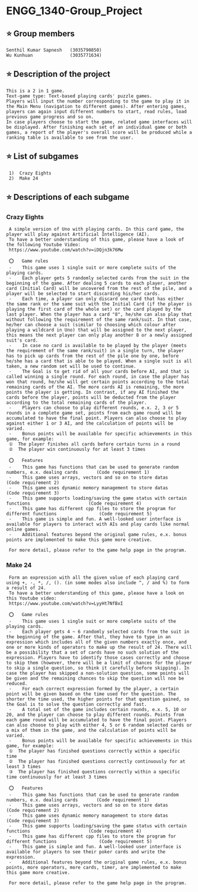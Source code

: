 #    ENGG_1340-Group_Project

##   ⭐️  Group members
    Senthil Kumar Sapnesh   (3035790850)
    Wu Kunhuan              (3035771634)



##   ⭐️  Description of the project
    This is a 2 in 1 game.
    Text-game type: Text-based playing cards' puzzle games.
    Players will input the number corresponding to the game to play it in the Main Menu (navigation to different games). After entering games, players can again input different numbers to start, read rules, load previous game progress and so on.
    In case players choose to start the game, related game interfaces will be displayed. After finishing each set of an individual game or both games, a report of the player's overall score will be produced while a ranking table is available to see from the user.



##   ⭐️  List of subgames
     1)  Crazy Eights
     2)  Make 24



##   ⭐️  Descriptions of each subgame

###  Crazy Eights
     A simple version of Uno with playing cards. In this card game, the player will play against Artificial Intelligence (AI).
     To have a better understanding of this game, please have a look of the following Youtube Video:
     https://www.youtube.com/watch?v=iDQjn3k76Mw

     ⭕️   Game rules
     -    This game uses 1 single suit or more complete suits of the playing cards.
     -    Each player gets 5 randomly selected cards from the suit in the beginning of the game. After dealing 5 cards to each player, another card (Initial Card) will be uncovered from the rest of the pile, and a player will be selected to start discarding his/her cards.
     -    Each time, a player can only discard one card that has either the same rank or the same suit with the Initial Card (if the player is playing the first card of the whole set) or the card played by the last player. When the player has a card "8", he/she can also play that without following the requirement of the same rank/suit. In that case, he/her can choose a suit (similar to choosing which colour after playing a wildcard in Uno) that will be assigned to the next player, this means the next player can only play another 8 or a newly assigned suit's card.
     -    In case no card is available to be played by the player (meets the requirement of the same rank/suit) in a single turn, the player has to pick up cards from the rest of the pile one by one, before he/she has a card that is able to be played. When a single suit is all taken, a new random set will be used to continue.
     -    The Goal is to get rid of all your cards before AI, and that is called winning a single round. For each round, in case the player has won that round, he/she will get certain points according to the total remaining cards of the AI. The more cards AI is remaining, the more points the player is getting. In contrast, if any AI finished the cards before the player, points will be deducted from the player according to the total remaining cards of the player.
     -    Players can choose to play different rounds, e.x. 2, 3 or 5 rounds in a complete game set, points from each game round will be accumulated to have the final point. Players can also choose to play against either 1 or 3 AI, and the calculation of points will be varied.
     -    Bonus points will be available for specific achievements in this game, for example:
     ①  The player finishes all cards before certain turns in a round
     ②  The player win continuously for at least 3 times

     ⭕️   Features
     -    This game has functions that can be used to generate random numbers, e.x. dealing cards       (Code requirement 1)
     -    This game uses arrays, vectors and so on to store datas                                       (Code requirement 2)
     -    This game uses dynamic memory management to store datas                                       (Code requirement 3)
     -    This game supports loading/saving the game status with certain functions                      (Code requirement 4)
     -    This game has different cpp files to store the program for different functions                (Code requirement 5)
     -    This game is simple and fun. A well-looked user interface is available for players to interact with AIs and play cards like normal online games.
     -    Additional features beyond the original game rules, e.x. bonus points are implemented to make this game more creative.

     For more detail, please refer to the game help page in the program.






###  Make 24
     Form an expression with all the given value of each playing card using +, -, *, /, (). (in some modes also include ^, / and %) to form a result of 24.
     To have a better understanding of this game, please have a look on this Youtube video:
     https://www.youtube.com/watch?v=LyyHt7NfBxI

     ⭕️   Game rules
     -    This game uses 1 single suit or more complete suits of the playing cards.
     -    Each player gets 4 ~ 6 randomly selected cards from the suit in the beginning of the game. After that, they have to type in an expression which includes all of the given numbers exactly once, and one or more kinds of operators to make up the result of 24. There will be a possibility that a set of cards have no such solution of the expression. Players have to identify those cases correctly and choose to skip them (however, there will be a limit of chances for the player to skip a single question, so think it carefully before skipping). In case the player has skipped a non-solution question, some points will be given and the remaining chances to skip the question will noe be reduced.
     -    For each correct expression formed by the player, a certain point will be given based on the time used for the question. The shorter the time used, the higher points for that question gained, so the Goal is to solve the question correctly and fast.
     -    A total set of the game includes certain rounds, e.x. 5, 10 or 20, and the player can choose to play different rounds. Points from each game round will be accumulated to have the final point. Players can also choose to play with either 4, 5 or 6 random selected cards or a mix of them in the game, and the calculation of points will be varied.
     -    Bonus points will be available for specific achievements in this game, for example:
     ①  The player has finished questions correctly within a specific time
     ②  The player has finished questions correctly continuously for at least 3 times
     ③  The player has finished questions correctly within a specific time continuously for at least 3 times

     ⭕️   Features
     -    This game has functions that can be used to generate random numbers, e.x. dealing cards       (Code requirement 1)
     -    This game uses arrays, vectors and so on to store datas                                       (Code requirement 2)
     -    This game uses dynamic memory management to store datas                                       (Code requirement 3)
     -    This game supports loading/saving the game status with certain functions                      (Code requirement 4)
     -    This game has different cpp files to store the program for different functions                (Code requirement 5)
     -    This game is simple and fun. A well-looked user interface is available for players to see their poker cards and write the expression.
     -    Additional features beyond the original game rules, e.x. bonus points, more operators, more cards, timer, are implemented to make this game more creative.

     For more detail, please refer to the game help page in the program. 

